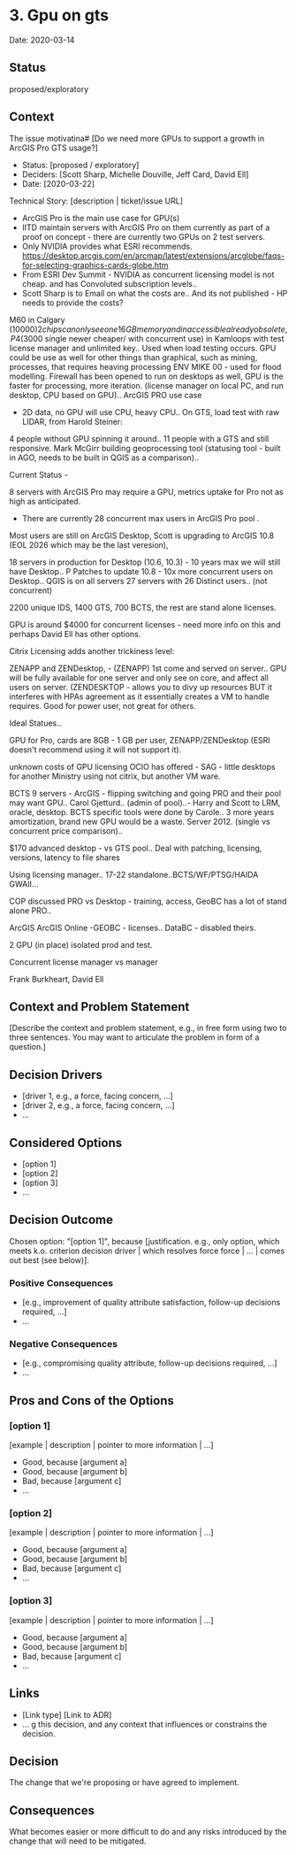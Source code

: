 # 3. Gpu on gts

Date: 2020-03-14

## Status

proposed/exploratory

## Context

The issue motivatina# [Do we need more GPUs to support a growth in ArcGIS Pro GTS usage?]

* Status: [proposed / exploratory] <!-- optional -->
* Deciders: [Scott Sharp, Michelle Douville, Jeff Card, David Ell] <!-- optional -->
* Date: [2020-03-22] <!-- optional -->

Technical Story: [description | ticket/issue URL] <!-- optional -->

* ArcGIS Pro is the main use case for GPU(s)
* IITD maintain servers with ArcGIS Pro on them currently as part of a proof on concept - there are currently two GPUs on 2 test servers. 
* Only NVIDIA provides what ESRI recommends. https://desktop.arcgis.com/en/arcmap/latest/extensions/arcglobe/faqs-for-selecting-graphics-cards-globe.htm
* From ESRI Dev Summit - NVIDIA as concurrent licensing model is not cheap. and has Convoluted subscription levels..
* Scott Sharp is to Email on what the costs are.. And its not published - HP needs to provide the costs?

M60 in Calgary ($10000) 2 chips can only see one 16GB memory and in accessible already obsolete,
P4 ($3000 single newer cheaper/ with concurrent use) in Kamloops with test license manager and unlimited key.. Used when load testing occurs.
GPU could be use as well for other things than graphical, such as mining, processes, that requires heaving processing
ENV MIKE 00 - used for flood modelling.
Firewall has been opened to run on desktops as well, GPU is the faster for processing, more iteration. (license  manager on local PC, and run desktop, CPU based on GPU)..
ArcGIS PRO use case

 * 2D data, no GPU will use CPU, heavy CPU.. On GTS, load test with raw LIDAR, from Harold Steiner:

4 people without GPU spinning it around..
11 people with a GTS and still responsive.  Mark McGirr building geoprocessing tool (statusing tool - built in AGO, needs to be built in QGIS as a comparison)..
 

Current Status -

8 servers with ArcGIS Pro may require a GPU, metrics uptake for Pro not as high as anticipated.

 * There are currently 28 concurrent max users in ArcGIS Pro pool .

Most users are still on ArcGIS Desktop, Scott is upgrading to ArcGIS 10.8 (EOL 2026 which may be the last veresion),

18 servers in production for Desktop (10.6, 10.3) - 10 years max we will still have Desktop.. P
Patches to update 10.8 - 10x more concurrent users on Desktop..
QGIS is on all servers 27 servers with 26 Distinct users.. (not concurrent)

2200 unique IDS, 1400 GTS, 700 BCTS, the rest are stand alone licenses.

 

GPU is around $4000 for concurrent licenses - need more info on this and perhaps David Ell has other options. 

Citrix Licensing adds another trickiness level:

ZENAPP and ZENDesktop, - (ZENAPP) 1st come and served on server..
GPU will be fully available for one server and only see on core, and affect all users on server.
(ZENDESKTOP - allows you to divy up resources BUT it interferes with HPAs agreement as it essentially creates a VM to handle requires. Good for power user, not great for others.
 

Ideal Statues..

GPU for Pro, cards are 8GB - 1 GB per user, ZENAPP/ZENDesktop (ESRI doesn't recommend using it will not support it).

 

unknown costs of GPU licensing
OCIO has offered - SAG - little desktops for another Ministry using not citrix, but another VM ware.

BCTS 9 servers - ArcGIS - flipping switching and going PRO and their pool may want GPU.. Carol Gjetturd.. (admin of pool)..- Harry and Scott to LRM, oracle, desktop. BCTS specific tools were done by Carole.. 3 more years amortization, brand new GPU would be a waste. Server 2012. (single vs concurrent price comparison)..

 

 

$170 advanced desktop - vs GTS pool.. Deal with patching, licensing, versions, latency to file shares

Using licensing manager.. 17-22 standalone..BCTS/WF/PTSG/HAIDA GWAII…

 

COP discussed PRO vs Desktop - training, access, GeoBC has a lot of stand alone PRO..

ArcGIS ArcGIS Online -GEOBC -  licenses.. DataBC - disabled theirs.

 

 

2 GPU (in place) isolated prod and test.

Concurrent license manager vs manager

Frank Burkheart, David Ell

 





## Context and Problem Statement

[Describe the context and problem statement, e.g., in free form using two to three sentences. You may want to articulate the problem in form of a question.]



## Decision Drivers <!-- optional -->

* [driver 1, e.g., a force, facing concern, ...]
* [driver 2, e.g., a force, facing concern, ...]
* ... <!-- numbers of drivers can vary -->

## Considered Options

* [option 1]
* [option 2]
* [option 3]
* ... <!-- numbers of options can vary -->

## Decision Outcome

Chosen option: "[option 1]", because [justification. e.g., only option, which meets k.o. criterion decision driver | which resolves force force | ... | comes out best (see below)].

### Positive Consequences <!-- optional -->

* [e.g., improvement of quality attribute satisfaction, follow-up decisions required, ...]
* ...

### Negative Consequences <!-- optional -->

* [e.g., compromising quality attribute, follow-up decisions required, ...]
* ...

## Pros and Cons of the Options <!-- optional -->

### [option 1]

[example | description | pointer to more information | ...] <!-- optional -->

* Good, because [argument a]
* Good, because [argument b]
* Bad, because [argument c]
* ... <!-- numbers of pros and cons can vary -->

### [option 2]

[example | description | pointer to more information | ...] <!-- optional -->

* Good, because [argument a]
* Good, because [argument b]
* Bad, because [argument c]
* ... <!-- numbers of pros and cons can vary -->

### [option 3]

[example | description | pointer to more information | ...] <!-- optional -->

* Good, because [argument a]
* Good, because [argument b]
* Bad, because [argument c]
* ... <!-- numbers of pros and cons can vary -->

## Links <!-- optional -->

* [Link type] [Link to ADR] <!-- example: Refined by [ADR-0005](0005-example.md) -->
* ... <!-- numbers of links can vary -->g this decision, and any context that influences or constrains the decision.

## Decision

The change that we're proposing or have agreed to implement.

## Consequences

What becomes easier or more difficult to do and any risks introduced by the change that will need to be mitigated.
